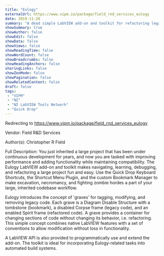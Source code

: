 ```yaml
---
title: "Eulogy"
externalUrl: https://www.vipm.io/package/field_rnd_services_eulogy
date: 2019-11-28
summary: "A dead simple LabVIEW add-on and toolkit for refactoring legacy code"
showSummary: true
showAuthor: false
showEdit: false
showData: false
showViews: false
showReadingTime: false
showWordCount: false
showBreadcrumbs: false
showHeadingAnchors: false
sharingLinks: false
showZenMode: false
showPagination: false
showRelatedContent: false
draft: false
tags:
 - "VIPM"
 - "NI"
 - "NI LabVIEW Tools Network"
 - "Quick Drop"
---
```


Redirecting to https://www.vipm.io/package/field_rnd_services_eulogy

Vendor: Field R&D Services

Author(s): Christopher R Field
 
Full Description:
You just inherited a large project that has been under continuous development for years, and now you are tasked with improving performance and adding functionality while maintaining compatibility. The Eulogy LabVIEW add-on and toolkit makes navigating, learning, debugging, and refactoring a large project fun and easy. Use the Quick Drop Keyboard Shortcuts, the Shortcut Menu Plugin, and the custom Bookmark Manager to make excavation, necromancy, and fighting zombie hordes a part of your large, inherited codebase workflow.

Eulogy introduces the concept of 'graves' for tagging, modifying, and removing legacy code. Each grave is a Diagram Disable Structure with a tombstone (bookmark), a disabled Corpse frame (legacy code), and an enabled Spirit frame (refactored code). A grave provides a container for changing sections of code without changing its behavior, i.e. refactoring. This simple concept combines native LabVIEW features with a set of conventions to allow modification without loss in functionality. 

A LabVIEW API is also provided to programmatically use and extend the add-on. The toolkit is ideal for incorporating Eulogy-related tasks into automated build systems.